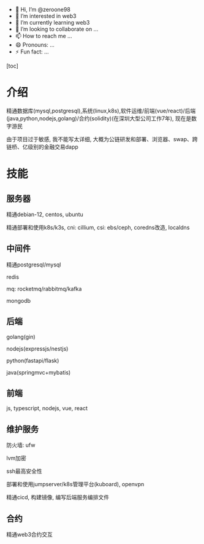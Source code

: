 - 👋 Hi, I’m @zeroone98
- 👀 I’m interested in web3
- 🌱 I’m currently learning web3
- 💞️ I’m looking to collaborate on ...
- 📫 How to reach me ...
- 😄 Pronouns: ...
- ⚡ Fun fact: ...

<!---
zeroone98/zeroone98 is a ✨ special ✨ repository because its `README.md` (this file) appears on your GitHub profile.
You can click the Preview link to take a look at your changes.
--->
[toc]

# 介绍

精通数据库(mysql,postgresql),系统(linux,k8s),软件运维/前端(vue/react)/后端(java,python,nodejs,golang)/合约(solidity)(在深圳大型公司工作7年), 现在是数字游民

由于项目过于敏感, 我不能写太详细, 大概为公链研发和部署、浏览器、swap、跨链桥、亿级别的金融交易dapp

# 技能

## 服务器

精通debian-12, centos, ubuntu

精通部署和使用k8s/k3s, cni: cillium, csi: ebs/ceph, coredns改造, localdns

## 中间件

精通postgresql/mysql

redis

mq: rocketmq/rabbitmq/kafka

mongodb

## 后端

golang(gin)

nodejs(expressjs/nestjs)

python(fastapi/flask)

java(springmvc+mybatis)

## 前端

js, typescript, nodejs, vue, react

## 维护服务

防火墙: ufw

lvm加密

ssh最高安全性

部署和使用jumpserver/k8s管理平台(kuboard), openvpn

精通cicd, 构建镜像, 编写后端服务编排文件

## 合约

精通web3合约交互
